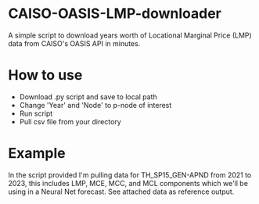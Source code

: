 # CAISO-OASIS-LMP-downloader
A simple script to download years worth of Locational Marginal Price (LMP) data from CAISO's OASIS API in minutes.

# How to use
- Download .py script and save to local path
- Change 'Year' and 'Node' to p-node of interest
- Run script
- Pull csv file from your directory

# Example
In the script provided I'm pulling data for TH_SP15_GEN-APND from 2021 to 2023, this includes LMP, MCE, MCC, and MCL components which we'll be using in a Neural Net forecast.  See attached data as reference output.
